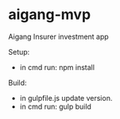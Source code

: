 # aigang-mvp
Aigang Insurer investment app

Setup:
- in cmd run: npm install

Build:
- in gulpfile.js update version.
- in cmd run: gulp build


